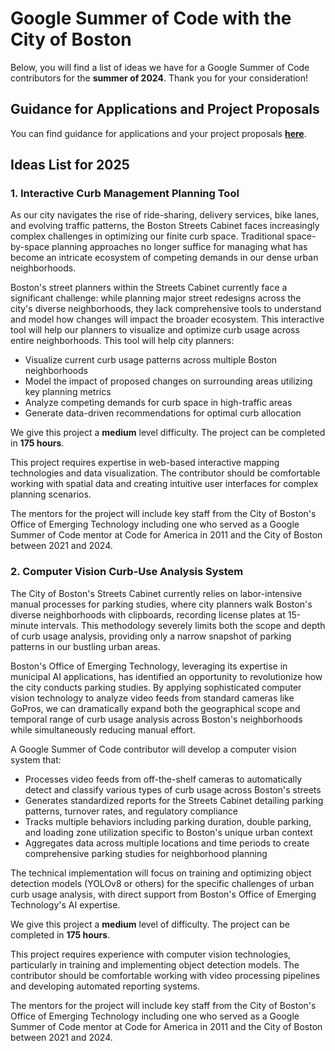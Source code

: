 # Google Summer of Code with the City of Boston

Below, you will find a list of ideas we have for a Google Summer of Code contributors for the **summer of 2024**. Thank you for your consideration!

## Guidance for Applications and Project Proposals

You can find guidance for applications and your project proposals **[here](https://cityofboston.github.io/summerofcode/guidance)**.

## Ideas List for 2025

### 1. Interactive Curb Management Planning Tool

As our city navigates the rise of ride-sharing, delivery services, bike lanes, and evolving traffic patterns, the Boston Streets Cabinet faces increasingly complex challenges in optimizing our finite curb space. Traditional space-by-space planning approaches no longer suffice for managing what has become an intricate ecosystem of competing demands in our dense urban neighborhoods.

Boston's street planners within the Streets Cabinet currently face a significant challenge: while planning major street redesigns across the city's diverse neighborhoods, they lack comprehensive tools to understand and model how changes will impact the broader ecosystem. This interactive tool will help our planners to visualize and optimize curb usage across entire neighborhoods.  This tool will help city planners:
- Visualize current curb usage patterns across multiple Boston neighborhoods
- Model the impact of proposed changes on surrounding areas utilizing key planning metrics
- Analyze competing demands for curb space in high-traffic areas
- Generate data-driven recommendations for optimal curb allocation

We give this project a **medium** level difficulty. The project can be completed in **175 hours**.

This project requires expertise in web-based interactive mapping technologies and data visualization. The contributor should be comfortable working with spatial data and creating intuitive user interfaces for complex planning scenarios.

The mentors for the project will include key staff from the City of Boston's Office of Emerging Technology including one who served as a Google Summer of Code mentor at Code for America in 2011 and the City of Boston between 2021 and 2024.


### 2. Computer Vision Curb-Use Analysis System

The City of Boston's Streets Cabinet currently relies on labor-intensive manual processes for parking studies, where city planners walk Boston's diverse neighborhoods with clipboards, recording license plates at 15-minute intervals. This methodology severely limits both the scope and depth of curb usage analysis, providing only a narrow snapshot of parking patterns in our bustling urban areas.

Boston's Office of Emerging Technology, leveraging its expertise in municipal AI applications, has identified an opportunity to revolutionize how the city conducts parking studies. By applying sophisticated computer vision technology to analyze video feeds from standard cameras like GoPros, we can dramatically expand both the geographical scope and temporal range of curb usage analysis across Boston's neighborhoods while simultaneously reducing manual effort.

A Google Summer of Code contributor will develop a computer vision system that:
- Processes video feeds from off-the-shelf cameras to automatically detect and classify various types of curb usage across Boston's streets
- Generates standardized reports for the Streets Cabinet detailing parking patterns, turnover rates, and regulatory compliance
- Tracks multiple behaviors including parking duration, double parking, and loading zone utilization specific to Boston's unique urban context
- Aggregates data across multiple locations and time periods to create comprehensive parking studies for neighborhood planning

The technical implementation will focus on training and optimizing object detection models (YOLOv8  or others) for the specific challenges of urban curb usage analysis, with direct support from Boston's Office of Emerging Technology's AI expertise.

We give this project a **medium** level of difficulty. The project can be completed in **175 hours**.

This project requires experience with computer vision technologies, particularly in training and implementing object detection models. The contributor should be comfortable working with video processing pipelines and developing automated reporting systems.

The mentors for the project will include key staff from the City of Boston's Office of Emerging Technology including one who served as a Google Summer of Code mentor at Code for America in 2011 and the City of Boston between 2021 and 2024.
